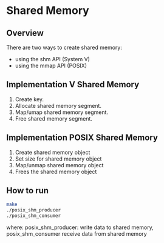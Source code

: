 
# Shared Memory

## Overview
There are two ways to create shared memory:
 - using the shm API (System V)
 - using the mmap API (POSIX)

## Implementation V Shared Memory
1. Create key.
2. Allocate shared memory segment.
3. Map/umap shared memory segment.
4. Free shared memory segment.

## Implementation POSIX Shared Memory
1. Create shared memory object
2. Set size for shared memory object
3. Map/unmap shared memory object
4. Frees the shared memory object

## How to run
```bash
make
./posix_shm_producer
./posix_shm_consumer
```
where: posix_shm_producer: write data to shared memory, posix_shm_consumer receive data from shared memory


